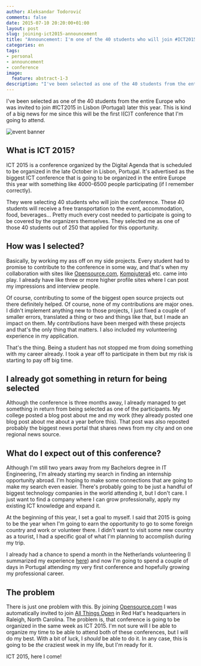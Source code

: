 ```yaml
---
author: Aleksandar Todorović
comments: false
date: 2015-07-10 20:20:00+01:00
layout: post
slug: joining-ict2015-announcement
title: "Announcement: I'm one of the 40 students who will join #ICT2015"
categories: en
tags:
- personal
- announcement
- conference
image:
  feature: abstract-1-3
description: "I've been selected as one of the 40 students from the entire Europe who was invited to join #ICT2015 in Lisbon (Portugal) later this year."
---
```

I've been selected as one of the 40 students from the entire Europe who was invited to join #ICT2015 in Lisbon (Portugal) later this year. This is kind of a big news for me since this will be the first I(C)T conference that I'm going to attend.

![event banner](https://pbs.twimg.com/media/CGgT1NbW0AAVpCE.jpg:large)

## What is ICT 2015?

ICT 2015 is a conference organized by the Digital Agenda that is scheduled to be organized in the late October in Lisbon, Portugal. It's advertised as the biggest ICT conference that is going to be organized in the entire Europe this year with something like 4000-6500 people participating (if I remember correctly).

They were selecting 40 students who will join the conference. These 40 students will receive a free transportation to the event, accommodation, food, beverages... Pretty much every cost needed to participate is going to be covered by the organizers themselves. They selected me as one of those 40 students out of 250 that applied for this opportunity.

## How was I selected?

Basically, by working my ass off on my side projects. Every student had to promise to contribute to the conference in some way, and that's when my collaboration with sites like [Opensource.com](http://opensource.com), [Kompjuteraš](http://kompjuteras.com) etc. came into play. I already have like three or more higher profile sites where I can post my impressions and interview people.

Of course, contributing to some of the biggest open source projects out there definitely helped. Of course, none of my contributions are major ones. I didn't implement anything new to those projects, I just fixed a couple of smaller errors, translated a thing or two and things like that, but I made an impact on them. My contributions have been merged with these projects and that's the only thing that matters. I also included my volunteering experience in my application.

That's the thing. Being a student has not stopped me from doing something with my career already. I took a year off to participate in them but my risk is starting to pay off big time.

## I already got something in return for being selected

Although the conference is three months away, I already managed to get something in return from being selected as one of the participants. My college posted a blog post about me and my work (they already posted one blog post about me about a year before this). That post was also reposted probably the biggest news portal that shares news from my city and on one regional news source.

## What do I expect out of this conference?

Although I'm still two years away from my Bachelors degree in IT Engineering, I'm already starting my search in finding an internship opportunity abroad. I'm hoping to make some connections that are going to make my search even easier. There's probably going to be just a handful of biggest technology companies in the world attending it, but I don't care. I just want to find a company where I can grow professionally, apply my existing ICT knowledge and expand it.

At the beginning of this year, I set a goal to myself. I said that 2015 is going to be the year when I'm going to earn the opportunity to go to some foreign country and work or volunteer there. I didn't want to visit some new country as a tourist, I had a specific goal of what I'm planning to accomplish during my trip.

I already had a chance to spend a month in the Netherlands volunteering (I summarized my experience [here](https://r3bl.github.io/en/evs-netherlands-experience/)) and now I'm going to spend a couple of days in Portugal attending my very first conference and hopefully growing my professional career.

## The problem

There is just one problem with this. By joining [Opensource.com](http://opensource.com) I was automatically invited to join [All Things Open](http://allthingsopen.com/) in Red Hat's headquarters in Raleigh, North Carolina. The problem is, that conference is going to be organized in the same week as ICT 2015. I'm not sure will I be able to organize my time to be able to attend both of these conferences, but I will do my best. With a bit of luck, I _should_ be able to do it. In any case, this is going to be _the_ craziest week in my life, but I'm ready for it.

ICT 2015, here I come!
